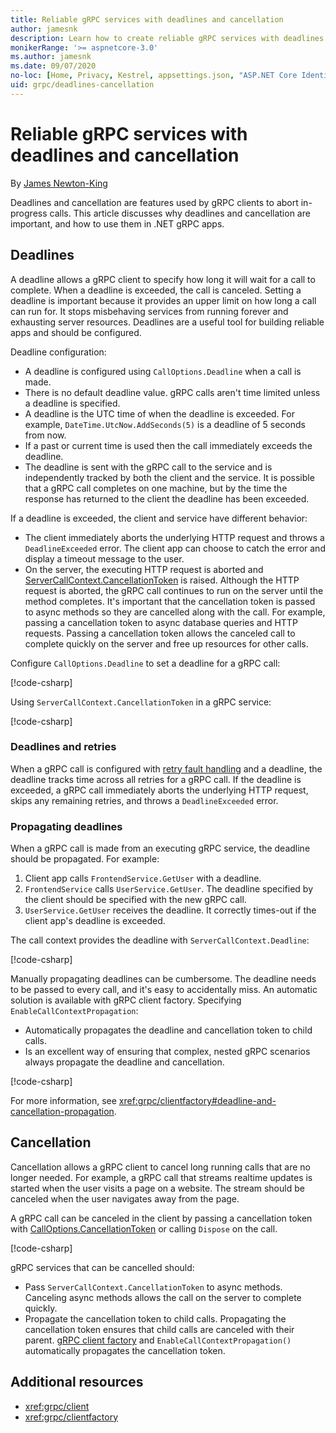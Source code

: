```yaml
---
title: Reliable gRPC services with deadlines and cancellation
author: jamesnk
description: Learn how to create reliable gRPC services with deadlines and cancellation in .NET.
monikerRange: '>= aspnetcore-3.0'
ms.author: jamesnk
ms.date: 09/07/2020
no-loc: [Home, Privacy, Kestrel, appsettings.json, "ASP.NET Core Identity", cookie, Cookie, Blazor, "Blazor Server", "Blazor WebAssembly", "Identity", "Let's Encrypt", Razor, SignalR]
uid: grpc/deadlines-cancellation
---
```

# Reliable gRPC services with deadlines and cancellation

By [James Newton-King](https://twitter.com/jamesnk)

Deadlines and cancellation are features used by gRPC clients to abort in-progress calls. This article discusses why deadlines and cancellation are important, and how to use them in .NET gRPC apps.

## Deadlines

A deadline allows a gRPC client to specify how long it will wait for a call to complete. When a deadline is exceeded, the call is canceled. Setting a deadline is important because it provides an upper limit on how long a call can run for. It stops misbehaving services from running forever and exhausting server resources. Deadlines are a useful tool for building reliable apps and should be configured.

Deadline configuration:

* A deadline is configured using `CallOptions.Deadline` when a call is made.
* There is no default deadline value. gRPC calls aren't time limited unless a deadline is specified.
* A deadline is the UTC time of when the deadline is exceeded. For example, `DateTime.UtcNow.AddSeconds(5)` is a deadline of 5 seconds from now.
* If a past or current time is used then the call immediately exceeds the deadline.
* The deadline is sent with the gRPC call to the service and is independently tracked by both the client and the service. It is possible that a gRPC call completes on one machine, but by the time the response has returned to the client the deadline has been exceeded.

If a deadline is exceeded, the client and service have different behavior:

* The client immediately aborts the underlying HTTP request and throws a `DeadlineExceeded` error. The client app can choose to catch the error and display a timeout message to the user.
* On the server, the executing HTTP request is aborted and [ServerCallContext.CancellationToken](xref:System.Threading.CancellationToken) is raised. Although the HTTP request is aborted, the gRPC call continues to run on the server until the method completes. It's important that the cancellation token is passed to async methods so they are cancelled along with the call. For example, passing a cancellation token to async database queries and HTTP requests. Passing a cancellation token allows the canceled call to complete quickly on the server and free up resources for other calls.

Configure `CallOptions.Deadline` to set a deadline for a gRPC call:

[!code-csharp[](~/grpc/deadlines-cancellation/deadline-client.cs?highlight=7,12)]

Using `ServerCallContext.CancellationToken` in a gRPC service:

[!code-csharp[](~/grpc/deadlines-cancellation/deadline-server.cs?highlight=5)]

### Deadlines and retries

When a gRPC call is configured with [retry fault handling](xref:grpc/retries) and a deadline, the deadline tracks time across all retries for a gRPC call. If the deadline is exceeded, a gRPC call immediately aborts the underlying HTTP request, skips any remaining retries, and throws a `DeadlineExceeded` error.

### Propagating deadlines

When a gRPC call is made from an executing gRPC service, the deadline should be propagated. For example:

1. Client app calls `FrontendService.GetUser` with a deadline.
2. `FrontendService` calls `UserService.GetUser`. The deadline specified by the client should be specified with the new gRPC call.
3. `UserService.GetUser` receives the deadline. It correctly times-out if the client app's deadline is exceeded.

The call context provides the deadline with `ServerCallContext.Deadline`:

[!code-csharp[](~/grpc/deadlines-cancellation/deadline-propagate.cs?highlight=7)]

Manually propagating deadlines can be cumbersome. The deadline needs to be passed to every call, and it's easy to accidentally miss. An automatic solution is available with gRPC client factory. Specifying `EnableCallContextPropagation`:

* Automatically propagates the deadline and cancellation token to child calls.
* Is an excellent way of ensuring that complex, nested gRPC scenarios always propagate the deadline and cancellation.

[!code-csharp[](~/grpc/deadlines-cancellation/clientfactory-propagate.cs?highlight=6)]

For more information, see <xref:grpc/clientfactory#deadline-and-cancellation-propagation>.

## Cancellation

Cancellation allows a gRPC client to cancel long running calls that are no longer needed. For example, a gRPC call that streams realtime updates is started when the user visits a page on a website. The stream should be canceled when the user navigates away from the page.

A gRPC call can be canceled in the client by passing a cancellation token with [CallOptions.CancellationToken](xref:System.Threading.CancellationToken) or calling `Dispose` on the call.

[!code-csharp[](~/grpc/deadlines-cancellation/cancellation-client.cs?highlight=19)]

gRPC services that can be cancelled should:
* Pass `ServerCallContext.CancellationToken` to async methods. Canceling async methods allows the call on the server to complete quickly.
* Propagate the cancellation token to child calls. Propagating the cancellation token ensures that child calls are canceled with their parent. [gRPC client factory](xref:grpc/clientfactory) and `EnableCallContextPropagation()` automatically propagates the cancellation token.

## Additional resources

* <xref:grpc/client>
* <xref:grpc/clientfactory>

